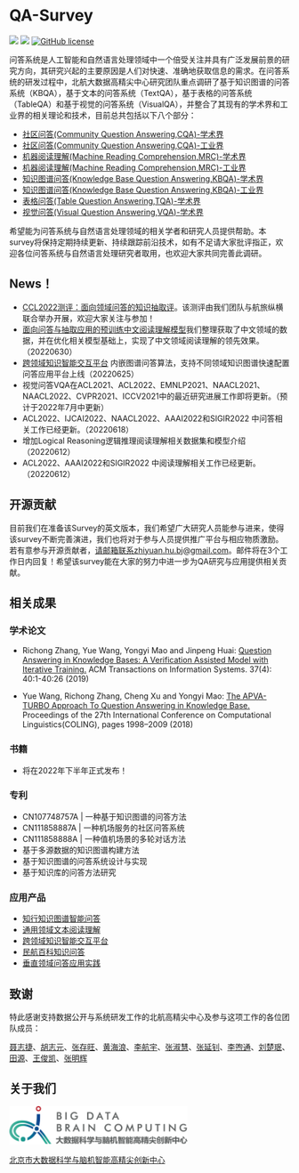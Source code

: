 # QA-Survey

![](https://img.shields.io/github/last-commit/BDBC-KG-NLP/QA-Survey?color=blue) ![](https://img.shields.io/badge/PRs-Welcome-brightgreen) [![GitHub license](https://img.shields.io/github/license/BDBC-KG-NLP/QA-Survey?color=red)](https://github.com/BDBC-KG-NLP/QA-Survey/blob/master/LICENSE)

问答系统是人工智能和自然语言处理领域中一个倍受关注并具有广泛发展前景的研究方向，其研究兴起的主要原因是人们对快速、准确地获取信息的需求。在问答系统的研发过程中，北航大数据高精尖中心研究团队重点调研了基于知识图谱的问答系统（KBQA），基于文本的问答系统（TextQA），基于表格的问答系统（TableQA）和基于视觉的问答系统（VisualQA），并整合了其现有的学术界和工业界的相关理论和技术，目前总共包括以下八个部分：

- [社区问答(Community Question Answering,CQA)-学术界](https://github.com/BDBC-KG-NLP/QA-Survey-CN/blob/master/社区问答(Community_Question_Answering,CQA)-学术界.md)
- [社区问答(Community Question Answering,CQA)-工业界](https://github.com/BDBC-KG-NLP/QA-Survey-CN/blob/master/社区问答(Community_Question_Answering,CQA)-工业界.md)
- [机器阅读理解(Machine Reading Comprehension,MRC)-学术界](https://github.com/BDBC-KG-NLP/QA-Survey-CN/blob/master/机器阅读理解(Machine_Reading_Comprehension,MRC)-学术界.md)
- [机器阅读理解(Machine Reading Comprehension,MRC)-工业界](https://github.com/BDBC-KG-NLP/QA-Survey-CN/blob/master/机器阅读理解(Machine_Reading_Comprehension,MRC)-工业界.md)
- [知识图谱问答(Knowledge Base Question Answering,KBQA)-学术界](https://github.com/BDBC-KG-NLP/QA-Survey-CN/blob/master/知识图谱问答(Knowledge_Base_Question_Answering,KBQA)-学术界.md)
- [知识图谱问答(Knowledge Base Question Answering,KBQA)-工业界](https://github.com/BDBC-KG-NLP/QA-Survey-CN/blob/master/知识图谱问答(Knowledge_Base_Question_Answering,KBQA)-工业界.md)
- [表格问答(Table Question Answering,TQA)-学术界](https://github.com/BDBC-KG-NLP/QA-Survey-CN/blob/master/表格问答(Table_Question_Answering,TQA)-学术界.md)
- [视觉问答(Visual Question Answering,VQA)-学术界](https://github.com/BDBC-KG-NLP/QA-Survey-CN/blob/master/视觉问答(Visual_Question_Answering,VQA)-学术界.md)

希望能为问答系统与自然语言处理领域的相关学者和研究人员提供帮助。本survey将保持定期持续更新、持续跟踪前沿技术，如有不足请大家批评指正，欢迎各位问答系统与自然语言处理研究者取用，也欢迎大家共同完善此调研。

## News！

 - [CCL2022测评：面向领域问答的知识抽取评](https://github.com/BDBC-KG-NLP/CCL2022-DQAB)。该测评由我们团队与航旅纵横联合举办开展，欢迎大家关注与参加！
 - [面向问答与抽取应用的预训练中文阅读理解模型](https://github.com/BDBC-KG-NLP/Chinese-Pretrain-MRC-Model)我们整理获取了中文领域的数据，并在优化相关模型基础上，实现了中文领域阅读理解的领先效果。（20220630）
 - [跨领域知识智能交互平台](http://zxqa.meta-ai.top/index) 内嵌图谱问答算法，支持不同领域知识图谱快速配置问答应用平台上线（20220625）
 - 视觉问答VQA在ACL2021、ACL2022、EMNLP2021、NAACL2021、NAACL2022、CVPR2021、ICCV2021中的最近研究进展工作即将更新。（预计于2022年7月中更新）
 - ACL2022、IJCAI2022、NAACL2022、AAAI2022和SIGIR2022 中问答相关工作已经更新。（20220618）
 - 增加Logical Reasoning逻辑推理阅读理解相关数据集和模型介绍（20220612）
 - ACL2022、AAAI2022和SIGIR2022 中阅读理解相关工作已经更新。（20220612）

## 开源贡献
目前我们在准备该Survey的英文版本，我们希望广大研究人员能参与进来，使得该survey不断完善演进，我们也将对于参与人员提供推广平台与相应物质激励。若有意参与开源贡献者，请邮箱联系zhiyuan.hu.bj@gmail.com。邮件将在3个工作日内回复！希望该survey能在大家的努力中进一步为QA研究与应用提供相关贡献。

## 相关成果

### 学术论文

- Richong Zhang, Yue Wang, Yongyi Mao and Jinpeng Huai: [Question Answering in Knowledge Bases: A Verification Assisted Model with Iterative Training.](https://dl.acm.org/doi/abs/10.1145/3345557) ACM Transactions on Information Systems. 37(4): 40:1-40:26 (2019)

- Yue Wang, Richong Zhang, Cheng Xu and Yongyi Mao: [The APVA-TURBO Approach To Question Answering in Knowledge Base.](https://aclanthology.org/C18-1170/) Proceedings of the 27th International Conference on Computational Linguistics(COLING), pages 1998–2009 (2018)

### 书籍
- 将在2022年下半年正式发布！


###  专利

- CN107748757A | 一种基于知识图谱的问答方法
- CN111858887A | 一种机场服务的社区问答系统
- CN111858888A | 一种值机场景的多轮对话方法
- 基于多源数据的知识图谱构建方法
- 基于知识图谱的问答系统设计与实现
- 基于知识库的问答方法研究

### 应用产品

- [知行知识图谱智能问答](https://www.actkg.com/search/)
- [通用领域文本阅读理解](http://mrc.nlp.actkg.com/)
- [跨领域知识智能交互平台](http://zxqa.meta-ai.top/index)
- [民航百科知识问答](http://10.1.1.30:3920)
- [垂直领域问答应用实践](http://www.actkg.com/application)

## 致谢
特此感谢支持数据公开与系统研发工作的北航高精尖中心及参与这项工作的各位团队成员：

[聂志捷](https://github.com/Arthurizijar)、[胡志元](https://zhiyuanhubj.github.io/zhiyuan.github.io/)、[张存旺](https://github.com/)、[黄海浪](https://github.com/lerogo)、[李航宇](https://github.com/lhy9816)、[张淑慧](https://github.com/Hillary060)、[张延钊](https://github.com/zyznull)、[李喣通](https://github.com/Leext)、[刘楚珉](https://github.com/ChorlingLau)、[田源](https://github.com/xzwj)、[王俊凯](https://github.com/GitWazaki)、[张明辉](https://github.com/bigapple716)


## 关于我们

<div align=left><img src="./image/Logo.png" alt="img" width=320" /></div>

[北京市大数据科学与脑机智能高精尖创新中心](http://bdbc.buaa.edu.cn/?lang=zh)

